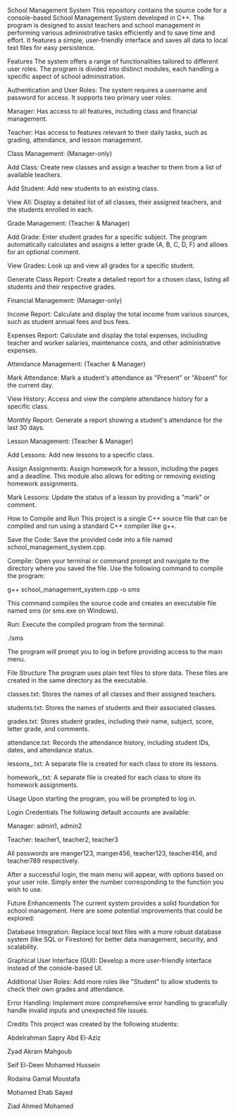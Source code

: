 School Management System
This repository contains the source code for a console-based School Management System developed in C++. The program is designed to assist teachers and school management in performing various administrative tasks efficiently and to save time and effort. It features a simple, user-friendly interface and saves all data to local text files for easy persistence.

Features
The system offers a range of functionalities tailored to different user roles. The program is divided into distinct modules, each handling a specific aspect of school administration.

Authentication and User Roles: The system requires a username and password for access. It supports two primary user roles:

Manager: Has access to all features, including class and financial management.

Teacher: Has access to features relevant to their daily tasks, such as grading, attendance, and lesson management.

Class Management: (Manager-only)

Add Class: Create new classes and assign a teacher to them from a list of available teachers.

Add Student: Add new students to an existing class.

View All: Display a detailed list of all classes, their assigned teachers, and the students enrolled in each.

Grade Management: (Teacher & Manager)

Add Grade: Enter student grades for a specific subject. The program automatically calculates and assigns a letter grade (A, B, C, D, F) and allows for an optional comment.

View Grades: Look up and view all grades for a specific student.

Generate Class Report: Create a detailed report for a chosen class, listing all students and their respective grades.

Financial Management: (Manager-only)

Income Report: Calculate and display the total income from various sources, such as student annual fees and bus fees.

Expenses Report: Calculate and display the total expenses, including teacher and worker salaries, maintenance costs, and other administrative expenses.

Attendance Management: (Teacher & Manager)

Mark Attendance: Mark a student's attendance as "Present" or "Absent" for the current day.

View History: Access and view the complete attendance history for a specific class.

Monthly Report: Generate a report showing a student's attendance for the last 30 days.

Lesson Management: (Teacher & Manager)

Add Lessons: Add new lessons to a specific class.

Assign Assignments: Assign homework for a lesson, including the pages and a deadline. This module also allows for editing or removing existing homework assignments.

Mark Lessons: Update the status of a lesson by providing a "mark" or comment.

How to Compile and Run
This project is a single C++ source file that can be compiled and run using a standard C++ compiler like g++.

Save the Code: Save the provided code into a file named school_management_system.cpp.

Compile: Open your terminal or command prompt and navigate to the directory where you saved the file. Use the following command to compile the program:

g++ school_management_system.cpp -o sms

This command compiles the source code and creates an executable file named sms (or sms.exe on Windows).

Run: Execute the compiled program from the terminal:

./sms

The program will prompt you to log in before providing access to the main menu.

File Structure
The program uses plain text files to store data. These files are created in the same directory as the executable.

classes.txt: Stores the names of all classes and their assigned teachers.

students.txt: Stores the names of students and their associated classes.

grades.txt: Stores student grades, including their name, subject, score, letter grade, and comments.

attendance.txt: Records the attendance history, including student IDs, dates, and attendance status.

lessons_<className>.txt: A separate file is created for each class to store its lessons.

homework_<className>.txt: A separate file is created for each class to store its homework assignments.

Usage
Upon starting the program, you will be prompted to log in.

Login Credentials
The following default accounts are available:

Manager: admin1, admin2

Teacher: teacher1, teacher2, teacher3

All passwords are manger123, manger456, teacher123, teacher456, and teacher789 respectively.

After a successful login, the main menu will appear, with options based on your user role. Simply enter the number corresponding to the function you wish to use.

Future Enhancements
The current system provides a solid foundation for school management. Here are some potential improvements that could be explored:

Database Integration: Replace local text files with a more robust database system (like SQL or Firestore) for better data management, security, and scalability.

Graphical User Interface (GUI): Develop a more user-friendly interface instead of the console-based UI.

Additional User Roles: Add more roles like "Student" to allow students to check their own grades and attendance.

Error Handling: Implement more comprehensive error handling to gracefully handle invalid inputs and unexpected file issues.

Credits
This project was created by the following students:

Abdelrahman Sapry Abd El-Aziz

Zyad Akram Mahgoub

Seif El-Deen Mohamed Hussein

Rodaina Gamal Moustafa

Mohamed Ehab Sayed

Ziad Ahmed Mohamed
